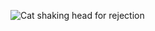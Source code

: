 ![Cat shaking head for rejection](https://github.com/user-attachments/assets/a71cf051-c025-41e9-be06-4e4300d676aa)
